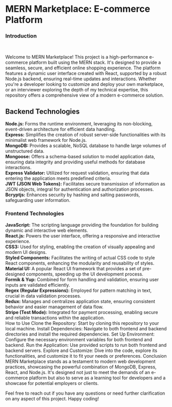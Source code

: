 
<h1>MERN Marketplace: E-commerce Platform</h1>

<h3>Introduction</h3><br />
<p>Welcome to MERN Marketplace! This project is a high-performance e-commerce platform built using the MERN stack. It's designed to provide a seamless, secure, and efficient online shopping experience. The platform features a dynamic user interface created with React, supported by a robust Node.js backend, ensuring real-time updates and interactions. Whether you're a developer looking to customize and deploy your own marketplace, or an interviewer exploring the depth of my technical expertise, this repository offers a comprehensive view of a modern e-commerce solution.</p>

<h2>Backend Technologies</h2>
<strong>Node.js:</strong> Forms the runtime environment, leveraging its non-blocking, event-driven architecture for efficient data handling.<br />
<strong>Express:</strong> Simplifies the creation of robust server-side functionalities with its minimalist web framework for Node.js.<br />
<strong>MongoDB:</strong> Provides a scalable, NoSQL database to handle large volumes of unstructured data.<br />
<strong>Mongoose:</strong> Offers a schema-based solution to model application data, ensuring data integrity and providing useful methods for database interactions.<br />
<strong>Express Validator:</strong> Utilized for request validation, ensuring that data entering the application meets predefined criteria.<br />
<strong>JWT (JSON Web Tokens):</strong> Facilitates secure transmission of information as JSON objects, integral for authentication and authorization processes.<br />
<strong>Bcryptjs:</strong> Enhances security by hashing and salting passwords, safeguarding user information.<br />

<h3>Frontend Technologies</h3>
<strong>JavaScript:</strong> The scripting language providing the foundation for building dynamic and interactive web elements.<br />
<strong>React.js:</strong> Powers the user interface, offering a responsive and interactive experience.<br />
<strong>CSS3:</strong> Used for styling, enabling the creation of visually appealing and modern UI designs.<br />
<strong>Styled Components:</strong> Facilitates the writing of actual CSS code to style React components, enhancing the modularity and reusability of styles.<br />
<strong>Material UI:</strong> A popular React UI framework that provides a set of pre-designed components, speeding up the UI development process.<br />
<strong>Formik & Yup:</strong> Combined for form handling and validation, ensuring user inputs are validated efficiently.<br />
<strong>Regex (Regular Expressions):</strong> Employed for pattern matching in text, crucial in data validation processes.<br />
<strong>Redux:</strong> Manages and centralizes application state, ensuring consistent behavior and easier management of data flow.<br />
<strong>Stripe (Test Mode):</strong> Integrated for payment processing, enabling secure and reliable transactions within the application.<br />
How to Use
Clone the Repository: Start by cloning this repository to your local machine.
Install Dependencies: Navigate to both frontend and backend directories and install the required dependencies.
Set Up Environment: Configure the necessary environment variables for both frontend and backend.
Run the Application: Use provided scripts to run both frontend and backend servers.
Explore and Customize: Dive into the code, explore its functionalities, and customize it to fit your needs or preferences.
Conclusion
MERN Marketplace stands as a testament to modern web development practices, showcasing the powerful combination of MongoDB, Express, React, and Node.js. It's designed not just to meet the demands of an e-commerce platform but also to serve as a learning tool for developers and a showcase for potential employers or clients.

Feel free to reach out if you have any questions or need further clarification on any aspect of this project. Happy coding!
